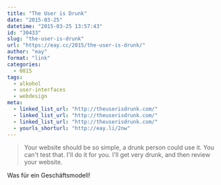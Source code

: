 ```yaml
---
title: "The User is Drunk"
date: "2015-03-25"
datetime: "2015-03-25 13:57:43"
id: "30433"
slug: "the-user-is-drunk"
url: "https://eay.cc/2015/the-user-is-drunk/"
author: "eay"
format: "link"
categories:
  - 0815
tags:
  - alkohol
  - user-interfaces
  - webdesign
meta:
  - linked_list_url: "http://theuserisdrunk.com/"
  - linked_list_url: "http://theuserisdrunk.com/"
  - linked_list_url: "http://theuserisdrunk.com/"
  - yourls_shorturl: "http://eay.li/2nw"
---
```


> Your website should be so simple, a drunk person could use it. You can't test that. I'll do it for you. I'll get very drunk, and then review your website.

Was für ein Geschäftsmodell!
